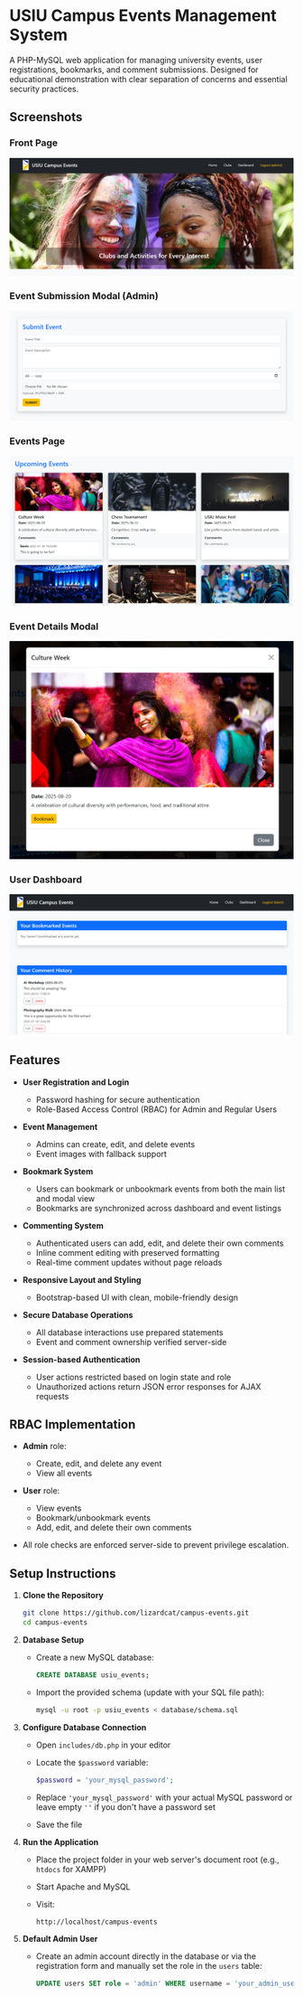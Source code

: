 # USIU Campus Events Management System

A PHP-MySQL web application for managing university events, user registrations, bookmarks, and comment submissions. Designed for educational demonstration with clear separation of concerns and essential security practices.

## Screenshots

### Front Page

![](/images/screenshots/screenshot_1.png)

### Event Submission Modal (Admin)

![](/images/screenshots/screenshot_2.png)

### Events Page

![](/images/screenshots/screenshot_3.png)

### Event Details Modal

![](/images/screenshots/screenshot_4.png)

### User Dashboard

![](/images/screenshots/screenshot_5.png)

## Features

- **User Registration and Login**

  - Password hashing for secure authentication
  - Role-Based Access Control (RBAC) for Admin and Regular Users

- **Event Management**

  - Admins can create, edit, and delete events
  - Event images with fallback support

- **Bookmark System**

  - Users can bookmark or unbookmark events from both the main list and modal view
  - Bookmarks are synchronized across dashboard and event listings

- **Commenting System**

  - Authenticated users can add, edit, and delete their own comments
  - Inline comment editing with preserved formatting
  - Real-time comment updates without page reloads

- **Responsive Layout and Styling**

  - Bootstrap-based UI with clean, mobile-friendly design

- **Secure Database Operations**

  - All database interactions use prepared statements
  - Event and comment ownership verified server-side

- **Session-based Authentication**

  - User actions restricted based on login state and role
  - Unauthorized actions return JSON error responses for AJAX requests

## RBAC Implementation

- **Admin** role:

  - Create, edit, and delete any event
  - View all events

- **User** role:

  - View events
  - Bookmark/unbookmark events
  - Add, edit, and delete their own comments

- All role checks are enforced server-side to prevent privilege escalation.

## Setup Instructions

1. **Clone the Repository**

   ```bash
   git clone https://github.com/lizardcat/campus-events.git
   cd campus-events
   ```

2. **Database Setup**

   - Create a new MySQL database:

     ```sql
     CREATE DATABASE usiu_events;
     ```

   - Import the provided schema (update with your SQL file path):

     ```bash
     mysql -u root -p usiu_events < database/schema.sql
     ```

3. **Configure Database Connection**

   - Open `includes/db.php` in your editor
   - Locate the `$password` variable:

     ```php
     $password = 'your_mysql_password';
     ```

   - Replace `'your_mysql_password'` with your actual MySQL password or leave empty `''` if you don't have a password set
   - Save the file

4. **Run the Application**

   - Place the project folder in your web server's document root (e.g., `htdocs` for XAMPP)
   - Start Apache and MySQL
   - Visit:

     ```
     http://localhost/campus-events
     ```

5. **Default Admin User**

   - Create an admin account directly in the database or via the registration form and manually set the role in the `users` table:

     ```sql
     UPDATE users SET role = 'admin' WHERE username = 'your_admin_username';
     ```
